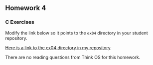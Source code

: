 ## Homework 4

### C Exercises

Modify the link below so it points to the `ex04` directory in your
student repository.

[Here is a link to the ex04 directory in my repository](https://github.com/zy-feng/ExercisesInC/tree/master/exercises/ex04)


There are no reading questions from Think OS for this homework.
